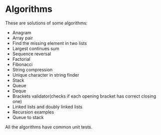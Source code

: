 # Algorithms

These are solutions of some algorithms:
 - Anagram
 - Array pair
 - Find the missing element in two lists
 - Largest continues sum
 - Sequence reversal
 - Factorial
 - Fibonacci
 - String compression
 - Unique character in string finder
 - Stack
 - Queue
 - Deque
 - Brackets validator(checks if each opening bracket has correct closing one)
 - Linked lists and doubly linked lists
 - Recursion examples
 - Queue to stack
 
 
 
 
 All the algorithms have common unit tests.
